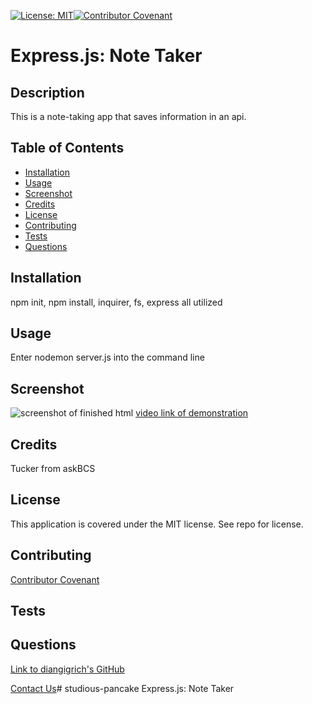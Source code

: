 [![License: MIT](https://img.shields.io/badge/License-MIT-yellow.svg)](https://opensource.org/licenses/MIT)[![Contributor Covenant](https://img.shields.io/badge/Contributor%20Covenant-2.1-4baaaa.svg)](code_of_conduct.md)
# Express.js: Note Taker

## Description
This is a note-taking app that saves information in an api.

## Table of Contents
* [Installation](#installation)
* [Usage](#usage)
* [Screenshot](#screenshot)
* [Credits](#credits)
* [License](#license)
* [Contributing](#contributing)
* [Tests](#tests)
* [Questions](#questions)
      
## Installation
npm init, npm install, inquirer, fs, express all utilized
      
## Usage
Enter nodemon server.js into the command line
      
## Screenshot
![screenshot of finished html](./My%20Team.png)
[video link of demonstration](https://drive.google.com/file/d/1liHWlfVAwaOyradGVmqL0WwOjY2cN7wX/view)

      
## Credits
Tucker from askBCS

## License
This application is covered under the MIT license. See repo for license.
      
## Contributing

[Contributor Covenant](https://img.shields.io/badge/Contributor%20Covenant-2.1-4baaaa.svg)
      
## Tests

      
## Questions
[Link to diangigrich's GitHub](https://github.com/diangigrich)

[Contact Us](mailto:slayer_barrett_@hotmail.com)# studious-pancake
Express.js: Note Taker
